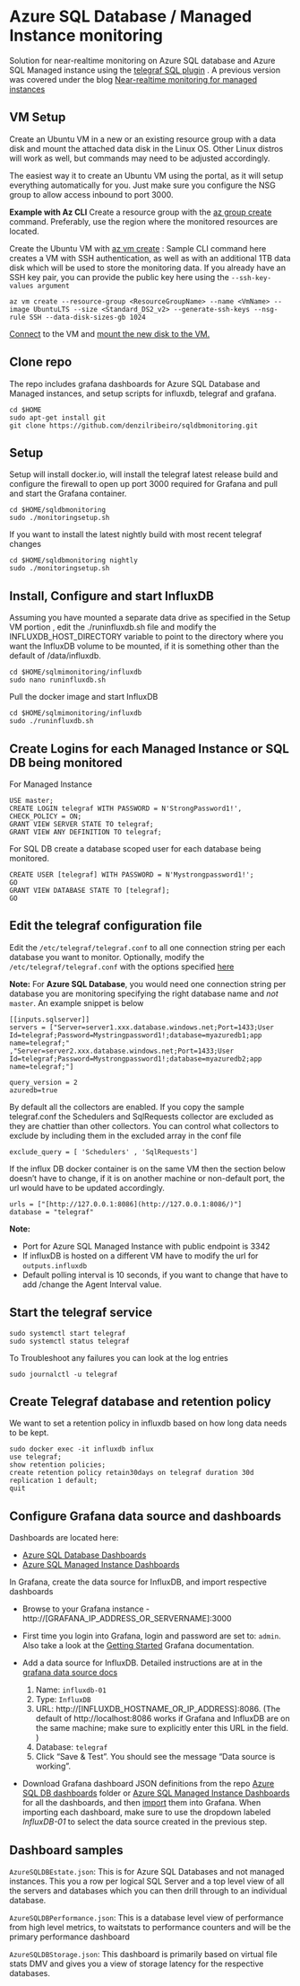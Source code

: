 # Azure SQL Database / Managed Instance monitoring
Solution for near-realtime monitoring on Azure SQL database and Azure SQL Managed instance using the [telegraf SQL plugin](https://github.com/influxdata/telegraf/tree/master/plugins/inputs/sqlserver) . A previous version was covered under the blog [Near-realtime monitoring for managed instances](https://techcommunity.microsoft.com/t5/DataCAT/Real-time-performance-monitoring-for-Azure-SQL-Database-Managed/ba-p/305537)

## VM Setup
Create an Ubuntu VM in a new or an existing resource group with a data disk and mount the attached data disk in the Linux OS. Other Linux distros will work as well, but commands may need to be adjusted accordingly.

The easiest way it to create an Ubuntu VM using the portal, as it will setup everything automatically for you. Just make sure you configure the NSG group to allow access inbound to port 3000.

**Example with Az CLI**
Create a resource group with the [az group create](https://docs.microsoft.com/en-us/cli/azure/group) command. Preferably, use the region where the monitored resources are located.
 
Create the Ubuntu VM with [az vm create](https://docs.microsoft.com/en-us/cli/azure/vm?view=azure-cli-latest#az-vm-create) : Sample CLI command here creates a VM with SSH authentication, as well as with an additional 1TB data disk which will be used to store the monitoring data. If you already have an SSH key pair, you can provide the public key here using the `--ssh-key-values argument`

```
az vm create --resource-group <ResourceGroupName> --name <VmName> --image UbuntuLTS --size <Standard_DS2_v2> --generate-ssh-keys --nsg-rule SSH --data-disk-sizes-gb 1024
```

[Connect](https://docs.microsoft.com/en-us/azure/virtual-machines/linux/ssh-from-windows#connect-to-your-vm) to the VM and [mount the new disk to the VM.](https://docs.microsoft.com/en-us/azure/virtual-machines/linux/attach-disk-portal#connect-to-the-linux-vm-to-mount-the-new-disk)

## Clone repo
The repo includes grafana dashboards for Azure SQL Database and Managed instances, and setup scripts for influxdb, telegraf and grafana.

```
cd $HOME
sudo apt-get install git
git clone https://github.com/denzilribeiro/sqldbmonitoring.git
```

## Setup
Setup will install docker.io, will install the telegraf latest release build and configure the firewall to open up port 3000 required for Grafana and pull and start the Grafana container.

```
cd $HOME/sqldbmonitoring
sudo ./monitoringsetup.sh
```

If you want to install the latest nightly build with most recent telegraf changes

```
cd $HOME/sqldbmonitoring nightly
sudo ./monitoringsetup.sh
```

## Install, Configure and start InfluxDB
Assuming you have mounted a separate data drive as specified in the Setup VM portion , edit the ./runinfluxdb.sh file and modify the INFLUXDB_HOST_DIRECTORY variable to point to the directory where you want the InfluxDB volume to be mounted, if it is something other than the default of /data/influxdb.
```
cd $HOME/sqlmimonitoring/influxdb  
sudo nano runinfluxdb.sh
```
Pull the docker image and start InfluxDB
```
cd $HOME/sqlmimonitoring/influxdb  
sudo ./runinfluxdb.sh
```

## Create Logins for each Managed Instance or SQL DB being monitored
For Managed Instance

```
USE master;  
CREATE LOGIN telegraf WITH PASSWORD = N'StrongPassword1!', CHECK_POLICY = ON;  
GRANT VIEW SERVER STATE TO telegraf;  
GRANT VIEW ANY DEFINITION TO telegraf;
```

For SQL DB create a database scoped user for each database being monitored.

```
CREATE USER [telegraf] WITH PASSWORD = N'Mystrongpassword1!';
GO
GRANT VIEW DATABASE STATE TO [telegraf];
GO
```

## Edit the telegraf configuration file

Edit the `/etc/telegraf/telegraf.conf` to all one connection string per each database you want to monitor. Optionally, modify the `/etc/telegraf/telegraf.conf` with the options specified [here](https://github.com/influxdata/telegraf/tree/master/plugins/inputs/sqlserver)


**Note:** For **Azure SQL Database**, you would need one connection string per database you are monitoring specifying the right database name and *not* `master`. An example snippet is below
```
[[inputs.sqlserver]]  
servers = ["Server=server1.xxx.database.windows.net;Port=1433;User Id=telegraf;Password=Mystringpassword1!;database=myazuredb1;app name=telegraf;"  
,"Server=server2.xxx.database.windows.net;Port=1433;User Id=telegraf;Password=Mystrongpassword1!;database=myazuredb2;app name=telegraf;"]  

query_version = 2
azuredb=true
```

By default all the collectors are enabled. If you copy the sample telegraf.conf the Schedulers and SqlRequests collector are excluded as they are chattier than other collectors. You can control what collectors to exclude by including them in the excluded array in the conf file

```
exclude_query = [ 'Schedulers' , 'SqlRequests']
```

If the influx DB docker container is on the same VM then the section below doesn’t have to change, if it is on another machine or non-default port, the url would have to be updated accordingly.

```
urls = ["[http://127.0.0.1:8086](http://127.0.0.1:8086/)"]  
database = "telegraf"
```

**Note:**
 - Port for Azure SQL Managed Instance with public endpoint is 3342
 - If influxDB is hosted on a different VM have to modify the url for `outputs.influxdb`
 - Default polling interval is 10 seconds, if you want to change that have to add /change the Agent Interval value.

## Start the telegraf service

```
sudo systemctl start telegraf
sudo systemctl status telegraf
```
To Troubleshoot any failures you can look at the log entries
```
sudo journalctl -u telegraf
```

## Create Telegraf database and retention policy
We want to set a retention policy in influxdb based on how long data needs to be kept.
```
sudo docker exec -it influxdb influx
use telegraf;  
show retention policies;
create retention policy retain30days on telegraf duration 30d replication 1 default;  
quit
```

## Configure Grafana data source and dashboards
Dashboards are located here:

 - [Azure SQL Database Dashboards](https://github.com/denzilribeiro/sqldbmonitoring/tree/master/dashboards/azuresqldb)
 - [Azure SQL Managed Instance Dashboards](https://github.com/denzilribeiro/sqldbmonitoring/tree/master/dashboards/azuresqlmi)

In Grafana, create the data source for InfluxDB, and import respective dashboards

 - Browse to your Grafana instance - http://[GRAFANA_IP_ADDRESS_OR_SERVERNAME]:3000

 - First time you login into Grafana, login and password are set to: `admin`. Also take a look at the [Getting Started](https://grafana.com/docs/grafana/latest/guides/getting_started/) Grafana documentation.

- Add a data source for InfluxDB. Detailed instructions are at in the [grafana data source docs](http://docs.grafana.org/features/datasources/influxdb/)

	1. Name: `influxdb-01`  
	1. Type: `InfluxDB`  
	1. URL: http://[INFLUXDB_HOSTNAME_OR_IP_ADDRESS]:8086. (The default of http://localhost:8086 works if Grafana and InfluxDB are on the same machine; make sure to explicitly enter this URL in the field. )
	1. Database: `telegraf`
	1. Click “Save & Test”. You should see the message “Data source is working”.

- Download Grafana dashboard JSON definitions from the repo [Azure SQL DB dashboards](https://github.com/denzilribeiro/sqldbmonitoring/tree/master/dashboards/azuresqldb) folder or [Azure SQL Managed Instance Dashboards](https://github.com/denzilribeiro/sqldbmonitoring/tree/master/dashboards/azuresqlmi) for all the dashboards, and then [import](http://docs.grafana.org/reference/export_import/#importing-a-dashboard) them into Grafana. When importing each dashboard, make sure to use the dropdown labeled _InfluxDB-01_ to select the data source created in the previous step.

## Dashboard samples

`AzureSQLDBEstate.json`:  This is for Azure SQL Databases and not managed instances. This you a row per logical SQL Server and a top level view of all the servers and databases which  you can then drill through to an individual database.

`AzureSQLDBPerformance.json`: This is a database level view of performance from high level metrics, to waitstats to performance counters and will be the primary performance dashboard

`AzureSQLDBStorage.json`:  This dashboard is primarily based on virtual file stats DMV and gives you a view of storage latency for the respective databases.


